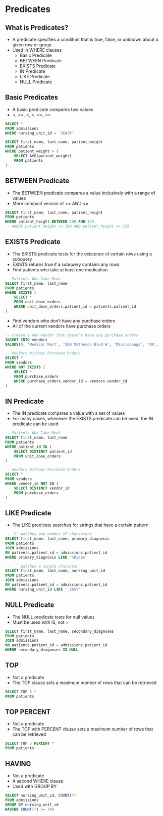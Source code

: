 # Predicates

## What is Predicates?

- A predicate specifies a condition that is true, false, or unknown about a
  given row or group
- Used in WHERE clauses
  - Basic Predicate
  - BETWEEN Predicate
  - EXISTS Predicate
  - IN Predicate
  - LIKE Predicate
  - NULL Predicate

## Basic Predicates

- A basic predicate compares two values
- =, <>, <, >, <=, >=

```sql
SELECT *
FROM admissions
WHERE nursing_unit_id = '2EAST'

SELECT first_name, last_name, patient_weight
FROM patients
WHERE patient_weight > (
    SELECT AVG(patient_weight)
    FROM patients
)
```

## BETWEEN Predicate

- The BETWEEN predicate compares a value inclusively with a range of values
- More compact version of >= AND <=

```sql
SELECT first_name, last_name, patient_height
FROM patients
WHERE patient_height BETWEEN 100 AND 125
-- WHERE patient_height >= 100 AND patient_height <= 125
```

## EXISTS Predicate

- The EXISTS predicate tests for the existence of certain rows using a subquery
- EXISTS returns true if a subquery contains any rows
- Find patients who take at least one medication

```sql
-- Patients Who Take Meds
SELECT first_name, last_name
FROM patients
WHERE EXISTS (
    SELECT *
    FROM unit_dose_orders
    WHERE unit_dose_orders.patient_id = patients.patient_id
)
```

- Find vendors who don’t have any purchase orders
- All of the current vendors have purchase orders

```sql
-- Create a new vendor that doesn’t have any purchase orders
INSERT INTO vendors
VALUES(9, 'Medical Mart', '550 Matheson Blvd W', 'Mississauga', 'ON', 'L5R 4B8', 'McCoy', 'Leonard', 0)

-- Vendors Without Purchase Orders
SELECT *
FROM vendors
WHERE NOT EXISTS (
    SELECT *
    FROM purchase_orders
    WHERE purchase_orders.vendor_id = vendors.vendor_id
)
```

## IN Predicate

- The IN predicate compares a value with a set of values
- For many cases, whenever the EXISTS predicate can be used, the IN predicate
  can be used

```sql
-- Patients Who Take Meds
SELECT first_name, last_name
FROM patients
WHERE patient_id IN (
    SELECT DISTINCT patient_id
    FROM unit_dose_orders
)

-- Vendors Without Purchase Orders
SELECT *
FROM vendors
WHERE vendor_id NOT IN (
    SELECT DISTINCT vendor_id
    FROM purchase_orders
)
```

## LIKE Predicate

- The LIKE predicate searches for strings that have a certain pattern

```sql
-- `%` matches any number of characters
SELECT first_name, last_name, primary_diagnosis
FROM patients
JOIN admissions
ON patients.patient_id = admissions.patient_id
WHERE primary_diagnosis LIKE '%Diab%'

-- `_` matches a single character
SELECT first_name, last_name, nursing_unit_id
FROM patients
JOIN admissions
ON patients.patient_id = admissions.patient_id
WHERE nursing_unit_id LIKE '_EAST'
```

## NULL Predicate

- The NULL predicate tests for null values
- Must be used with IS, not =

```sql
SELECT first_name, last_name, secondary_diagnoses
FROM patients
JOIN admissions
ON patients.patient_id = admissions.patient_id
WHERE secondary_diagnoses IS NULL
```

## TOP

- Not a predicate
- The TOP clause sets a maximum number of rows that can be retrieved

```sql
SELECT TOP 5 *
FROM patients
```

## TOP PERCENT

- Not a predicate
- The TOP with PERCENT clause sets a maximum number of rows that can be
  retrieved

```sql
SELECT TOP 5 PERCENT *
FROM patients
```

## HAVING

- Not a predicate
- A second WHERE clause
- Used with GROUP BY

```sql
SELECT nursing_unit_id, COUNT(*)
FROM admissions
GROUP BY nursing_unit_id
HAVING COUNT(*) >= 340
```
